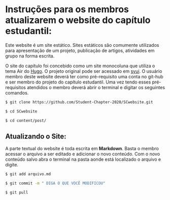 # Instruções para os membros atualizarem o website do capítulo estudantil:

Este website é um site estático. Sites estáticos são comumente utilizados para apresentação de um projeto, publicação de artigos, atividades em grupo na forma escrita. 

O site do capítulo foi concebido como um site monocoluna que utiliza o tema Air do [Hugo](http://gohugo.io/). O projeto original pode ser acessado em [syui](https://github.com/syui/hugo-theme-air). O usuário membro deste website deverá ter como pré-requisito uma conta no git-hub e ser membro do projeto do capítulo estudantil. Uma vez tendo esses pré-requisitos atendidos o membro deverá abrir o terminal e digitar os seguintes comandos. 


```bash
$ git clone https://github.com/Student-Chapter-2020/SCwebsite.git

$ cd SCwebsite

$ cd content/post/

```
## Atualizando o Site:

A parte textual do website é toda escrita em **Markdown**. Basta o membro acessar o arquivo a ser editado e adicionar o novo conteúdo. Com o novo conteúdo salvo abra o terminal na pasta aonde está localizado o arquivo e digite.


```bash
$ git add arquivo.md

$ git commit -m " DIGA O QUE VOCÊ MODIFICOU"

$ git pull

```
